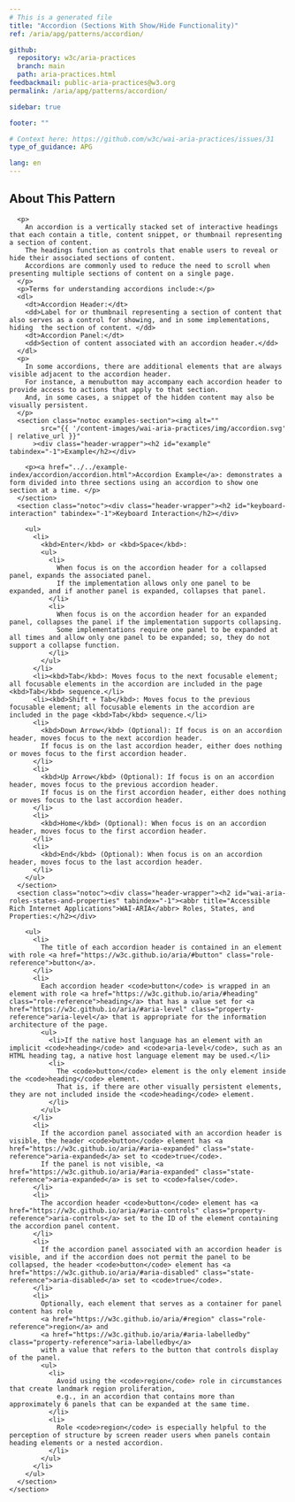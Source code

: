 ```yaml
---
# This is a generated file
title: "Accordion (Sections With Show/Hide Functionality)"
ref: /aria/apg/patterns/accordion/

github:
  repository: w3c/aria-practices
  branch: main
  path: aria-practices.html
feedbackmail: public-aria-practices@w3.org
permalink: /aria/apg/patterns/accordion/

sidebar: true

footer: ""

# Context here: https://github.com/w3c/wai-aria-practices/issues/31
type_of_guidance: APG

lang: en
---
```



<link 
  rel="stylesheet"
  href="{{ '/content-assets/wai-aria-practices/styles.css' | relative_url }}"
>
<!-- Code highlighting styles -->
<link 
  rel="stylesheet"
  href="{{ '/aria/apg/example-index/css/github.css' | relative_url }}"
>

<script>
const addBodyClass = "pattern-page";
const enableSidebar = true;
if (addBodyClass) document.body.classList.add(addBodyClass);
if (enableSidebar) document.body.classList.add('has-sidebar');
</script>
    
<div>
<section class="widget" id="accordion"><h2 id="about-this-pattern" tabindex="-1">About This Pattern</h2><div class="header-wrapper"></div>
      
      <p>
        An accordion is a vertically stacked set of interactive headings that each contain a title, content snippet, or thumbnail representing a section of content.
        The headings function as controls that enable users to reveal or hide their associated sections of content.
        Accordions are commonly used to reduce the need to scroll when presenting multiple sections of content on a single page.
      </p>
      <p>Terms for understanding accordions include:</p>
      <dl>
        <dt>Accordion Header:</dt>
        <dd>Label for or thumbnail representing a section of content that also serves as a control for showing, and in some implementations, hiding  the section of content. </dd>
        <dt>Accordion Panel:</dt>
        <dd>Section of content associated with an accordion header.</dd>
      </dl>
      <p>
        In some accordions, there are additional elements that are always visible adjacent to the accordion header.
        For instance, a menubutton may accompany each accordion header to provide access to actions that apply to that section.
        And, in some cases, a snippet of the hidden content may also be visually persistent.
      </p>
      <section class="notoc examples-section"><img alt="" 
            src="{{ '/content-images/wai-aria-practices/img/accordion.svg' | relative_url }}"
          ><div class="header-wrapper"><h2 id="example" tabindex="-1">Example</h2></div>
        
        <p><a href="../../example-index/accordion/accordion.html">Accordion Example</a>: demonstrates a form divided into three sections using an accordion to show one section at a time. </p>
      </section>
      <section class="notoc"><div class="header-wrapper"><h2 id="keyboard-interaction" tabindex="-1">Keyboard Interaction</h2></div>
        
        <ul>
          <li>
            <kbd>Enter</kbd> or <kbd>Space</kbd>:
            <ul>
              <li>
                When focus is on the accordion header for a collapsed panel, expands the associated panel.
                If the implementation allows only one panel to be expanded, and if another panel is expanded, collapses that panel.
              </li>
              <li>
                When focus is on the accordion header for an expanded panel, collapses the panel if the implementation supports collapsing.
                Some implementations require one panel to be expanded at all times and allow only one panel to be expanded; so, they do not support a collapse function.
              </li>
            </ul>
          </li>
          <li><kbd>Tab</kbd>: Moves focus to the next focusable element; all focusable elements in the accordion are included in the page <kbd>Tab</kbd> sequence.</li>
          <li><kbd>Shift + Tab</kbd>: Moves focus to the previous focusable element; all focusable elements in the accordion are included in the page <kbd>Tab</kbd> sequence.</li>
          <li>
            <kbd>Down Arrow</kbd> (Optional): If focus is on an accordion header, moves focus to the next accordion header.
            If focus is on the last accordion header, either does nothing or moves focus to the first accordion header.
          </li>
          <li>
            <kbd>Up Arrow</kbd> (Optional): If focus is on an accordion header, moves focus to the previous accordion header.
            If focus is on the first accordion header, either does nothing or moves focus to the last accordion header.
          </li>
          <li>
            <kbd>Home</kbd> (Optional): When focus is on an accordion header, moves focus to the first accordion header.
          </li>
          <li>
            <kbd>End</kbd> (Optional): When focus is on an accordion header, moves focus to the last accordion header.
          </li>
        </ul>
      </section>
      <section class="notoc"><div class="header-wrapper"><h2 id="wai-aria-roles-states-and-properties" tabindex="-1"><abbr title="Accessible Rich Internet Applications">WAI-ARIA</abbr> Roles, States, and Properties:</h2></div>
        
        <ul>
          <li>
            The title of each accordion header is contained in an element with role <a href="https://w3c.github.io/aria/#button" class="role-reference">button</a>.
          </li>
          <li>
            Each accordion header <code>button</code> is wrapped in an element with role <a href="https://w3c.github.io/aria/#heading" class="role-reference">heading</a> that has a value set for <a href="https://w3c.github.io/aria/#aria-level" class="property-reference">aria-level</a> that is appropriate for the information architecture of the page.
            <ul>
              <li>If the native host language has an element with an implicit <code>heading</code> and <code>aria-level</code>, such as an HTML heading tag, a native host language element may be used.</li>
              <li>
                The <code>button</code> element is the only element inside the <code>heading</code> element.
                That is, if there are other visually persistent elements, they are not included inside the <code>heading</code> element.
              </li>
            </ul>
          </li>
          <li>
            If the accordion panel associated with an accordion header is visible, the header <code>button</code> element has <a href="https://w3c.github.io/aria/#aria-expanded" class="state-reference">aria-expanded</a> set to <code>true</code>.
            If the panel is not visible, <a href="https://w3c.github.io/aria/#aria-expanded" class="state-reference">aria-expanded</a> is set to <code>false</code>.
          </li>
          <li>
            The accordion header <code>button</code> element has <a href="https://w3c.github.io/aria/#aria-controls" class="property-reference">aria-controls</a> set to the ID of the element containing the accordion panel content.
          </li>
          <li>
            If the accordion panel associated with an accordion header is visible, and if the accordion does not permit the panel to be collapsed, the header <code>button</code> element has <a href="https://w3c.github.io/aria/#aria-disabled" class="state-reference">aria-disabled</a> set to <code>true</code>.
          </li>
          <li>
            Optionally, each element that serves as a container for panel content has role
            <a href="https://w3c.github.io/aria/#region" class="role-reference">region</a> and
            <a href="https://w3c.github.io/aria/#aria-labelledby" class="property-reference">aria-labelledby</a>
            with a value that refers to the button that controls display of the panel.
            <ul>
              <li>
                Avoid using the <code>region</code> role in circumstances that create landmark region proliferation,
                e.g., in an accordion that contains more than approximately 6 panels that can be expanded at the same time.
              </li>
              <li>
                Role <code>region</code> is especially helpful to the perception of structure by screen reader users when panels contain heading elements or a nested accordion.
              </li>
            </ul>
          </li>
        </ul>
      </section>
    </section>
</div>
<script>
  var SkipToConfig = {
    settings: {
      skipTo: {
        displayOption: 'popup',
        attachElement: '#site-header',
        colorTheme: 'aria'
      }
    }
  };
</script>
<script 
  src="{{ '/content-assets/wai-aria-practices/skipto.min.js' | relative_url }}"
></script>
